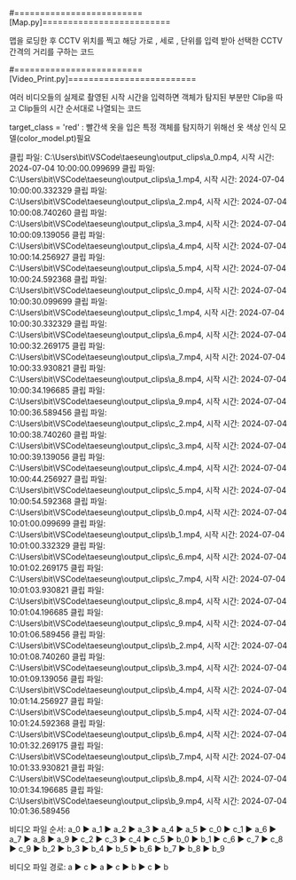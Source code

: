 #=========================[Map.py]=========================

맵을 로딩한 후 CCTV 위치를 찍고 해당 가로 , 세로 , 단위를 입력 받아 선택한 CCTV 간격의 거리를 구하는 코드 


#=========================[Video_Print.py]=========================

여러 비디오들의 실제로 촬영된 시작 시간을 입력하면 객체가 탐지된 부분만 Clip을 따고 Clip들의 시간 순서대로 나열되는 코드 


target_class = 'red' : 빨간색 옷을 입은 특정 객체를 탐지하기 위해선 옷 색상 인식 모델(color_model.pt)필요 

클립 파일: C:\Users\bit\VSCode\taeseung\output_clips\a_0.mp4, 시작 시간: 2024-07-04 10:00:00.099699
클립 파일: C:\Users\bit\VSCode\taeseung\output_clips\a_1.mp4, 시작 시간: 2024-07-04 10:00:00.332329
클립 파일: C:\Users\bit\VSCode\taeseung\output_clips\a_2.mp4, 시작 시간: 2024-07-04 10:00:08.740260
클립 파일: C:\Users\bit\VSCode\taeseung\output_clips\a_3.mp4, 시작 시간: 2024-07-04 10:00:09.139056
클립 파일: C:\Users\bit\VSCode\taeseung\output_clips\a_4.mp4, 시작 시간: 2024-07-04 10:00:14.256927
클립 파일: C:\Users\bit\VSCode\taeseung\output_clips\a_5.mp4, 시작 시간: 2024-07-04 10:00:24.592368
클립 파일: C:\Users\bit\VSCode\taeseung\output_clips\c_0.mp4, 시작 시간: 2024-07-04 10:00:30.099699
클립 파일: C:\Users\bit\VSCode\taeseung\output_clips\c_1.mp4, 시작 시간: 2024-07-04 10:00:30.332329
클립 파일: C:\Users\bit\VSCode\taeseung\output_clips\a_6.mp4, 시작 시간: 2024-07-04 10:00:32.269175
클립 파일: C:\Users\bit\VSCode\taeseung\output_clips\a_7.mp4, 시작 시간: 2024-07-04 10:00:33.930821
클립 파일: C:\Users\bit\VSCode\taeseung\output_clips\a_8.mp4, 시작 시간: 2024-07-04 10:00:34.196685
클립 파일: C:\Users\bit\VSCode\taeseung\output_clips\a_9.mp4, 시작 시간: 2024-07-04 10:00:36.589456
클립 파일: C:\Users\bit\VSCode\taeseung\output_clips\c_2.mp4, 시작 시간: 2024-07-04 10:00:38.740260
클립 파일: C:\Users\bit\VSCode\taeseung\output_clips\c_3.mp4, 시작 시간: 2024-07-04 10:00:39.139056
클립 파일: C:\Users\bit\VSCode\taeseung\output_clips\c_4.mp4, 시작 시간: 2024-07-04 10:00:44.256927
클립 파일: C:\Users\bit\VSCode\taeseung\output_clips\c_5.mp4, 시작 시간: 2024-07-04 10:00:54.592368
클립 파일: C:\Users\bit\VSCode\taeseung\output_clips\b_0.mp4, 시작 시간: 2024-07-04 10:01:00.099699
클립 파일: C:\Users\bit\VSCode\taeseung\output_clips\b_1.mp4, 시작 시간: 2024-07-04 10:01:00.332329
클립 파일: C:\Users\bit\VSCode\taeseung\output_clips\c_6.mp4, 시작 시간: 2024-07-04 10:01:02.269175
클립 파일: C:\Users\bit\VSCode\taeseung\output_clips\c_7.mp4, 시작 시간: 2024-07-04 10:01:03.930821
클립 파일: C:\Users\bit\VSCode\taeseung\output_clips\c_8.mp4, 시작 시간: 2024-07-04 10:01:04.196685
클립 파일: C:\Users\bit\VSCode\taeseung\output_clips\c_9.mp4, 시작 시간: 2024-07-04 10:01:06.589456
클립 파일: C:\Users\bit\VSCode\taeseung\output_clips\b_2.mp4, 시작 시간: 2024-07-04 10:01:08.740260
클립 파일: C:\Users\bit\VSCode\taeseung\output_clips\b_3.mp4, 시작 시간: 2024-07-04 10:01:09.139056
클립 파일: C:\Users\bit\VSCode\taeseung\output_clips\b_4.mp4, 시작 시간: 2024-07-04 10:01:14.256927
클립 파일: C:\Users\bit\VSCode\taeseung\output_clips\b_5.mp4, 시작 시간: 2024-07-04 10:01:24.592368
클립 파일: C:\Users\bit\VSCode\taeseung\output_clips\b_6.mp4, 시작 시간: 2024-07-04 10:01:32.269175
클립 파일: C:\Users\bit\VSCode\taeseung\output_clips\b_7.mp4, 시작 시간: 2024-07-04 10:01:33.930821
클립 파일: C:\Users\bit\VSCode\taeseung\output_clips\b_8.mp4, 시작 시간: 2024-07-04 10:01:34.196685
클립 파일: C:\Users\bit\VSCode\taeseung\output_clips\b_9.mp4, 시작 시간: 2024-07-04 10:01:36.589456

비디오 파일 순서:
a_0 ▶ a_1 ▶ a_2 ▶ a_3 ▶ a_4 ▶ a_5 ▶ c_0 ▶ c_1 ▶ a_6 ▶ a_7 ▶ a_8 ▶ a_9 ▶ c_2 ▶ c_3 
▶ c_4 ▶ c_5 ▶ b_0 ▶ b_1 ▶ c_6 ▶ c_7 ▶ c_8 ▶ c_9 ▶ b_2 ▶ b_3 ▶ b_4 ▶ b_5 ▶ b_6 ▶ b_7 ▶ b_8 ▶ b_9

비디오 파일 경로:
a ▶ c ▶ a ▶ c ▶ b ▶ c ▶ b


